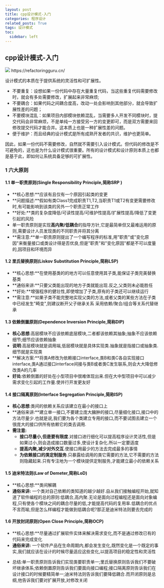 ```yaml
---
layout: post
title: cpp设计模式-入门
categories: 程序设计
related_posts: True
tags: 设计模式
toc:
  sidebar: left
---
```


## cpp设计模式-入门

<img src="imgs/18-oo-patterns.png" />
https://refactoringguru.cn/

设计模式的本质在于提供系统的灵活性和可扩展性。

- 不要重复：设想如果一份代码中存在大量重复代码，当这些重复代码需要修改时，就会有多处需要修改，扩展起来非常麻烦;
- 不要耦合：如果代码之间耦合度高，改动一处会影响到其他部分，就会导致扩展性差的问题；
- 不要模块混乱：如果项目内部模块依赖混乱，当需要多人开发不同模块时，提交代码会非常麻烦，不是单纯一方接受另一方的变更即可，而是双方需要来回修改提交代码才能合并。这本质上也是一种扩展性差的问题。
- 便于维护：而且经典的设计模式是所有成熟开发者的共识，维护也更简单。

因此，如果一份代码不需要修改，自然就不需要引入设计模式。但代码的修改是不可避免的，这也是为什么设计模式很重要。所有的设计模式和设计原则本质上也都是基于此，即如何让系统具备足够的可扩展性。

### 1 六大原则

#### 1.1 单一职责原则(Single Responsibility Principle,简称SRP )

- **核心思想:**应该有且仅有一个原因引起类的变更
- **问题描述:**假如有类Class1完成职责T1,T2,当职责T1或T2有变更需要修改时,有可能影响到该类的另外一个职责正常工作
- **好处:**类的复杂度降低/可读性提高/可维护性提高/扩展性提高/降低了变更引起的风险
- 单一职责原则是实现**高内聚/低耦合**的指导方针,它是最简单但又最难运用的原则,需要设计人员发现类的不同职责并将其分离
- **需注意:**单一职责原则提出了一个编写程序的标准,用"职责"或"变化原因"来衡量接口或类设计得是否优良,但是"职责"和"变化原因"都是不可以度量的,因项目和环境而异

#### 1.2 里氏替换原则(Liskov Substitution Principle,简称LSP)

- **核心思想:**在使用基类的的地方可以任意使用其子类,能保证子类完美替换基类
- **通俗来讲:**只要父类能出现的地方子类就能出现.反之,父类则未必能胜任
- **好处:**增强程序的健壮性,即使增加了子类,原有的子类还可以继续运行
- **需注意:**如果子类不能完整地实现父类的方法,或者父类的某些方法在子类中已经发生"畸变",则建议断开父子继承关系 采用依赖/聚合/组合等关系代替继承

#### 1.3 依赖倒置原则(Dependence Inversion Principle,简称DIP)

- **核心思想**:高层模块不应该依赖底层模块,二者都该依赖其抽象;抽象不应该依赖细节;细节应该依赖抽象
- **说明**:高层模块就是调用端,低层模块就是具体实现类.抽象就是指接口或抽象类.细节就是实现类
- **解决方案:**将类A修改为依赖接口interface,类B和类C各自实现接口interface,类A通过接口interface间接与类B或者类C发生联系,则会大大降低修改类A的几率
- **好处**:依赖倒置的好处在小型项目中很难体现出来.但在大中型项目中可以减少需求变化引起的工作量.使并行开发更友好

#### 1.4 接口隔离原则(Interface Segregation Principle,简称ISP)

- **核心思想**:类间的依赖关系应该建立在最小的接口上
- **通俗来讲:**建立单一接口,不要建立庞大臃肿的接口,尽量细化接口,接口中的方法尽量少.也就是说,我们要为各个类建立专用的接口,而不要试图去建立一个很庞大的接口供所有依赖它的类去调用.
- **需注意:**
  - **接口尽量小,但是要有限度**.对接口进行细化可以提高程序设计灵活性,但是如果过小,则会造成接口数量过多,使设计复杂化.所以一定要适度
  - **提高内聚,减少对外交互**.使接口用最少的方法去完成最多的事情
  - **为依赖接口的类定制服务**.只暴露给调用的类它需要的方法,它不需要的方法则隐藏起来.只有专注地为一个模块提供定制服务,才能建立最小的依赖关系

#### 1.5 迪米特法则(Law of Demeter,简称LoD)

- **核心思想:**类间解耦
- **通俗来讲:** 一个类对自己依赖的类知道的越少越好.自从我们接触编程开始,就知道了软件编程的总的原则:低耦合,高内聚.无论是面向过程编程还是面向对象编程,只有使各个模块之间的耦合尽量的低,才能提高代码的复用率.低耦合的优点不言而喻,但是怎么样编程才能做到低耦合呢?那正是迪米特法则要去完成的

#### 1.6 开放封闭原则(Open Close Principle,简称OCP)

- **核心思想:**尽量通过扩展软件实体来解决需求变化,而不是通过修改已有的代码来完成变化
- **通俗来讲:** 一个软件产品在生命周期内,都会发生变化,既然变化是一个既定的事实,我们就应该在设计的时候尽量适应这些变化,以提高项目的稳定性和灵活性

* 总结:单一职责原则告诉我们实现类要职责单一;里氏替换原则告诉我们不要破坏继承体系;依赖倒置原则告诉我们要面向接口编程;接口隔离原则告诉我们在设计接口的时候要精简单一;迪米特法则告诉我们要降低耦合.而开闭原则是总纲,他告诉我们要对扩展开放,对修改关闭
